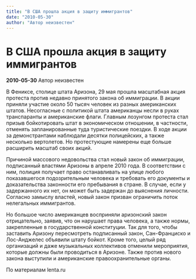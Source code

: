 ```yaml
---
title: "В США прошла акция в защиту иммигрантов"
date: "2010-05-30"
author: "Автор неизвестен"
---
```


# В США прошла акция в защиту иммигрантов

**2010-05-30** Автор неизвестен

В Фениксе, столице штата Аризона, 29 мая прошла масштабная акция протеста против недавно принятого закона об иммиграции. В акции приняли участие около 50 тысяч человек из разных американских штатов. Несогласные с политикой штата американцы несли в руках транспаранты и американские флаги. Главным лозунгом протеста стал призыв бойкотировать штат в экономическом отношении, в частности, отменять запланированные туда туристические поездки. В ходе акции за демонстрантами наблюдали десятки полицейских, а также несколько вертолетов. Но протестующие намерены еще больше расширить масштаб своих акций.

Причиной массового недовольства стал новый закон об иммиграции, подписанный властями Аризоны в апреле 2010 года. В соответствии с ним, полиция получает право останавливать на улице любого показавшегося подозрительным человека и требовать его документы и доказательства законности его пребывания в стране. В случае, если у задержанного их нет, он может быть задержан до выяснения личности. Согласно замыслу властей, новый закон призван ограничить поток нелегальных иммигрантов.

Но большое число американцев восприняли аризонский закон отрицательно, заявив, что он нарушает права человека, а также нормы, закрепленные в государственной конституции. Так для того, чтобы заставить Аризону пересмотреть подписанный закон, Сан-Франциско и Лос-Анджелес объявили штату бойкот. Кроме того, целый ряд организаций и даже музыкальных коллективов отменили мероприятия, которые должны были проводиться в Аризоне. Также против нового закона выступили и американские правоохранительные органы.

По материалам lenta.ru